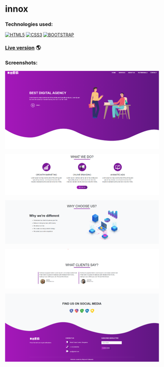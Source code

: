 # innox

### Technologies used:

[![HTML5](https://img.shields.io/badge/-HTML5-E34F26?style=flat-square&logo=html5&logoColor=white)]()
[![CSS3](https://img.shields.io/badge/-CSS3-1572B6?style=flat-square&logo=css3)]()
[![BOOTSTRAP](https://img.shields.io/badge/-Bootstrap-7952b3?style=flat-square&logo=bootstrap&logoColor=white)]()

### [Live version](https://wojciechxfalkowski.github.io/best-digital-agency/) 🌎

### Screenshots:

<p align="center">
  <img src="./images//home.png?raw=true" alt="Home page"/>
</p>
<p align="center">
  <img src="./images/services.png?raw=true" alt="Services"/>
</p>
<p align="center">
  <img src="./images/about-us.png?raw=true" alt="About us"/>
</p>
<p align="center">
  <img src="./images/testimonials.png?raw=true" alt="Testimonials"/>
</p>
<p align="center">
  <img src="./images/contact-us.png?raw=true" alt="Contact us"/>
</p>
